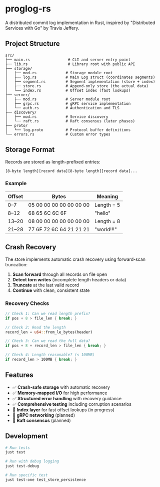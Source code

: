 # proglog-rs

A distributed commit log implementation in Rust, inspired by "Distributed Services with Go" by Travis Jeffery.

## Project Structure

```
src/
├── main.rs                 # CLI and server entry point
├── lib.rs                  # Library root with public API
├── storage/
│   ├── mod.rs             # Storage module root
│   ├── log.rs             # Main Log struct (coordinates segments)
│   ├── segment.rs         # Segment implementation (store + index)
│   ├── store.rs           # Append-only store (the actual data)
│   └── index.rs           # Offset index (fast lookups)
├── server/
│   ├── mod.rs             # Server module root
│   ├── grpc.rs            # gRPC service implementation  
│   └── auth.rs            # Authentication and TLS
├── discovery/
│   ├── mod.rs             # Service discovery
│   └── raft.rs            # Raft consensus (later phases)
├── proto/
│   └── log.proto          # Protocol buffer definitions
└── errors.rs              # Custom error types
```

## Storage Format

Records are stored as length-prefixed entries:

```
[8-byte length][record data][8-byte length][record data]...
```

### Example

| Offset | Bytes                            | Meaning                    |
|--------|----------------------------------|----------------------------|
| 0–7    | 05 00 00 00 00 00 00 00          | Length = 5                |
| 8–12   | 68 65 6C 6C 6F                   | "hello"                   |
| 13–20  | 08 00 00 00 00 00 00 00          | Length = 8                |
| 21–28  | 77 6F 72 6C 64 21 21 21          | "world!!!"                |

## Crash Recovery

The store implements automatic crash recovery using forward-scan truncation:

1. **Scan forward** through all records on file open
2. **Detect torn writes** (incomplete length headers or data)
3. **Truncate** at the last valid record
4. **Continue** with clean, consistent state

### Recovery Checks

```rust
// Check 1: Can we read length prefix?
if pos + 8 > file_len { break; }

// Check 2: Read the length
record_len = u64::from_le_bytes(header)

// Check 3: Can we read the full data?
if pos + 8 + record_len > file_len { break; }

// Check 4: Length reasonable? (< 100MB)
if record_len > 100MB { break; }
```

## Features

- ✅ **Crash-safe storage** with automatic recovery
- ✅ **Memory-mapped I/O** for high performance
- ✅ **Structured error handling** with recovery guidance
- ✅ **Comprehensive testing** including corruption scenarios
- 🚧 **Index layer** for fast offset lookups (in progress)
- 🚧 **gRPC networking** (planned)
- 🚧 **Raft consensus** (planned)

## Development

```bash
# Run tests
just test

# Run with debug logging
just test-debug

# Run specific test
just test-one test_store_persistence
```